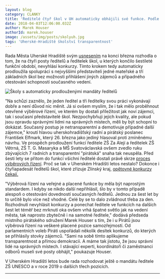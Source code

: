 ```yaml
---
layout: blog
category: CLANKY
title: 'Ředitelé čtyř škol v UH automaticky obhájili své funkce. Podle Pirátů by ale měli ukázat schopnosti v konkurzu'
date: 2018-04-03T12:06:00.032Z
author: Marek Houser
authorId: marek.houser
image: /assets/img/posts/skolyuh.jpg
tags: 'Uherské-Hradiště školství transparentnost'
---
```

Rada Města Uherské Hradiště svým <a href="http://www.mesto-uh.cz/usneseni-rady-mesta" target="_blank">usnesením</a> na konci března rozhodla o tom, že na čtyři posty ředitelů a ředitelek škol, u kterých končilo šestileté funkční období, nevyhlásí konkurzy. Tímto krokem tedy automaticky prodloužila spolupráci s nejvyššími představiteli jedné mateřské a tří základních škol bez možnosti přihlášení jiných zájemců a případného otestování schopností současného vedení.

<img src="{{ 'assets/img/posts/skolyuhs.jpg' | relative_url }}" alt="Školy s automaticky prodlouženými mandáty ředitelů">

"Na schůzi zaznělo, že jeden ředitel a tři ředitelky svou práci vykonávají dobře a není důvod nic měnit. Já si ovšem myslím, že i tak mělo proběhnout otevřené výběrové řízení, ve kterém by dostali příležitost jak noví zájemci, tak i současní představitelé škol. Nezpochybňuji jejich kvality, ale pokud jsou opravdu správnými lidmi na správných místech, měli by být schopní to dokázat. Současný postup je netransparentní a demotivuje případné další zájemce," kroutí hlavou uherskohradišťský radní a pirátský poslanec František Elfmark, který 26. března jako jediný hlasoval proti zmíněnému návrhu. Ve prospěch prodloužení funkcí ředitele ZŠ Za Alejí a ředitelek ZŠ Větrná, ZŠ T. G. Masaryka a MŠ Svatováclavská ovšem zvedlo ruku zbývajících 7 radních a transparentní "pirátská" snaha tak neuspěla. Před šesti lety se přitom do funkcí všichni ředitelé dostali právě skrze <a href="https://zpravy.idnes.cz/zlin-a-uherske-hradiste-budou-vybirat-reditele-skol-fyc-/domaci.aspx?c=A120326_1754132_zlin-zpravy_sot" target="_blank">proces výběrových řízení</a>. Proč se tak v Uherském Hradišti letos nestalo? Dokonce i čtyřiapadesát ředitelů škol, které zřizuje Zlínský kraj, <a href="https://zlin.idnes.cz/rekonkurzy-reditele-stredni-skoly-detske-domovy-zakladni-umelecke-skoly-zlinsky-kraj-grs-/zlin-zpravy.aspx?c=A180105_374268_zlin-zpravy_ras" target="_blank">opětovné konkurzy čekají.</a>

"Výběrová řízení na veřejné a placené funkce by měla být naprostým standardem. I kdyby se nikdo další nepřihlásil, šlo by v tomto případě alespoň o otestování dovedností současných ředitelů. Jednou za šest let by to určitě bylo více než vhodné. Celé by se to dalo zvládnout třeba za den. Rozhodnutí nevyhlásit konkurzy a ponechat ředitele ve funkcích na dalších šest let téměř bez mrknutí oka ovšem vrhá špatné světlo jak na vedení města, tak naprosto zbytečně i na samotné ředitele," dodává předseda místního pirátského sdružení Marek Houser s tím, že i u Pirátů jsou výběrová řízení na veškeré placené pozice samozřejmostí. Od parlamentních voleb Piráti uspořádali několik desítek konkurzů, do kterých se přihlásily stovky zájemců. "Sami na sobě tímto aplikujeme transparentnost a přímou demokracii. A máme tak jistotu, že jsou správní lidé na správných místech. I stávající experti, koordinátoři či zaměstnanci odborů museli své posty obhájit," poukazuje Houser.

V Uherském Hradišti letos bude rada rozhodovat ještě o mandátu ředitele ZŠ UNESCO a v roce 2019 o dalších třech pozicích.

- - -
